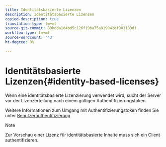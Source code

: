 ```yaml
---
title: Identitätsbasierte Lizenzen
description: Identitätsbasierte Lizenzen
copied-description: true
translation-type: tm+mt
source-git-commit: 89bdda1d4bd5c126f19ba75a819942df901183d1
workflow-type: tm+mt
source-wordcount: '43'
ht-degree: 0%

---
```



# Identitätsbasierte Lizenzen{#identity-based-licenses}

Wenn eine identitätsbasierte Lizenzierung verwendet wird, sucht der Server vor der Lizenzerteilung nach einem gültigen Authentifizierungstoken.

Weitere Informationen zum Umgang mit Authentifizierungstoken finden Sie unter [Benutzerauthentifizierung](../../../protecting-content/implementing-the-license-server/processing-drm-requests.md#user-authentication).

>[!NOTE]
>
>Zur Vorschau einer Lizenz für identitätsbasierte Inhalte muss sich ein Client authentifizieren.

